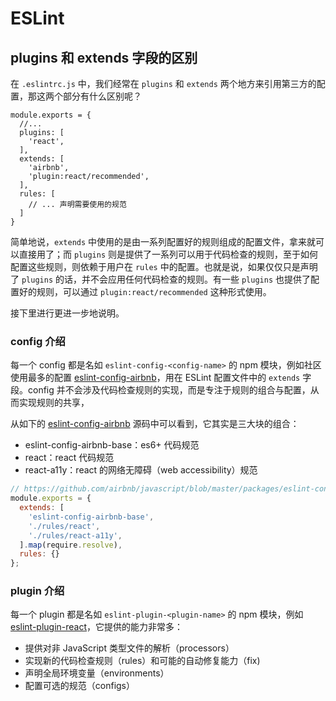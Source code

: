 # ESLint

## plugins 和 extends 字段的区别

在 `.eslintrc.js` 中，我们经常在 `plugins` 和 `extends` 两个地方来引用第三方的配置，那这两个部分有什么区别呢？

``` js{3,6}
module.exports = {
  //...
  plugins: [
    'react',
  ],
  extends: [
    'airbnb',
    'plugin:react/recommended',
  ],
  rules: [
    // ... 声明需要使用的规范
  ]
}
```

简单地说，`extends` 中使用的是由一系列配置好的规则组成的配置文件，拿来就可以直接用了；而 `plugins` 则是提供了一系列可以用于代码检查的规则，至于如何配置这些规则，则依赖于用户在 `rules` 中的配置。也就是说，如果仅仅只是声明了 `plugins` 的话，并不会应用任何代码检查的规则。有一些 `plugins` 也提供了配置好的规则，可以通过 `plugin:react/recommended` 这种形式使用。

接下里进行更进一步地说明。

### config 介绍

每一个 config 都是名如 `eslint-config-<config-name>` 的 npm 模块，例如社区使用最多的配置 [eslint-config-airbnb](https://www.npmjs.com/package/eslint-config-airbnb)，用在 ESLint 配置文件中的 `extends` 字段。config 并不会涉及代码检查规则的实现，而是专注于规则的组合与配置，从而实现规则的共享，

从如下的 [eslint-config-airbnb](https://www.npmjs.com/package/eslint-config-airbnb) 源码中可以看到，它其实是三大块的组合：

- eslint-config-airbnb-base：es6+ 代码规范
- react：react 代码规范
- react-a11y：react 的网络无障碍（web accessibility）规范

```js
// https://github.com/airbnb/javascript/blob/master/packages/eslint-config-airbnb/index.js
module.exports = {
  extends: [
    'eslint-config-airbnb-base',
    './rules/react',
    './rules/react-a11y',
  ].map(require.resolve),
  rules: {}
};
```

### plugin 介绍

每一个 plugin 都是名如 `eslint-plugin-<plugin-name>` 的 npm 模块，例如 [eslint-plugin-react](https://www.npmjs.com/package/eslint-plugin-react)，它提供的能力非常多：

- 提供对非 JavaScript 类型文件的解析（processors）
- 实现新的代码检查规则（rules）和可能的自动修复能力（fix)
- 声明全局环境变量（environments）
- 配置可选的规范（configs）